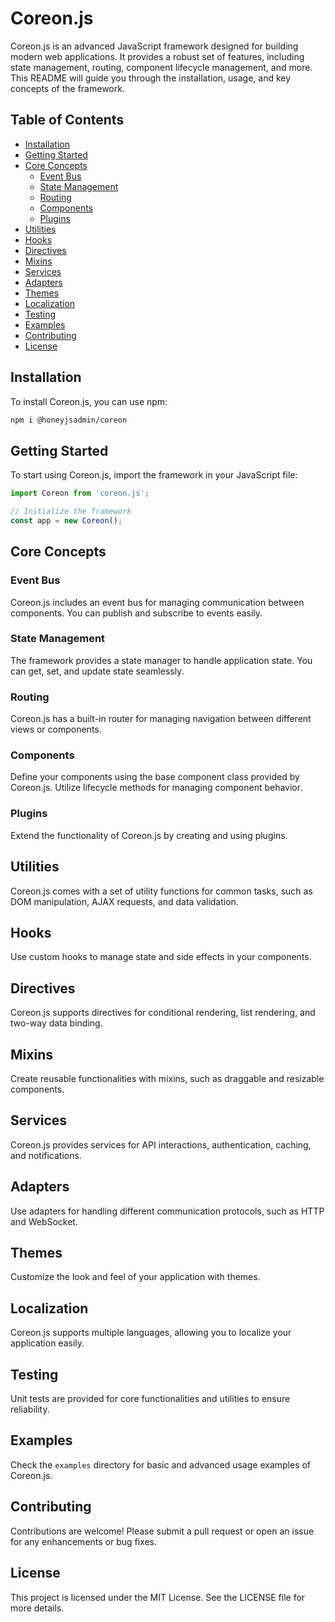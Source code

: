 
# Coreon.js

Coreon.js is an advanced JavaScript framework designed for building modern web applications. It provides a robust set of features, including state management, routing, component lifecycle management, and more. This README will guide you through the installation, usage, and key concepts of the framework.

## Table of Contents

- [Installation](#installation)
- [Getting Started](#getting-started)
- [Core Concepts](#core-concepts)
  - [Event Bus](#event-bus)
  - [State Management](#state-management)
  - [Routing](#routing)
  - [Components](#components)
  - [Plugins](#plugins)
- [Utilities](#utilities)
- [Hooks](#hooks)
- [Directives](#directives)
- [Mixins](#mixins)
- [Services](#services)
- [Adapters](#adapters)
- [Themes](#themes)
- [Localization](#localization)
- [Testing](#testing)
- [Examples](#examples)
- [Contributing](#contributing)
- [License](#license)

## Installation

To install Coreon.js, you can use npm:

```bash
npm i @honeyjsadmin/coreon
```

## Getting Started

To start using Coreon.js, import the framework in your JavaScript file:

```javascript
import Coreon from 'coreon.js';

// Initialize the framework
const app = new Coreon();
```

## Core Concepts

### Event Bus

Coreon.js includes an event bus for managing communication between components. You can publish and subscribe to events easily.

### State Management

The framework provides a state manager to handle application state. You can get, set, and update state seamlessly.

### Routing

Coreon.js has a built-in router for managing navigation between different views or components.

### Components

Define your components using the base component class provided by Coreon.js. Utilize lifecycle methods for managing component behavior.

### Plugins

Extend the functionality of Coreon.js by creating and using plugins.

## Utilities

Coreon.js comes with a set of utility functions for common tasks, such as DOM manipulation, AJAX requests, and data validation.

## Hooks

Use custom hooks to manage state and side effects in your components.

## Directives

Coreon.js supports directives for conditional rendering, list rendering, and two-way data binding.

## Mixins

Create reusable functionalities with mixins, such as draggable and resizable components.

## Services

Coreon.js provides services for API interactions, authentication, caching, and notifications.

## Adapters

Use adapters for handling different communication protocols, such as HTTP and WebSocket.

## Themes

Customize the look and feel of your application with themes.

## Localization

Coreon.js supports multiple languages, allowing you to localize your application easily.

## Testing

Unit tests are provided for core functionalities and utilities to ensure reliability.

## Examples

Check the `examples` directory for basic and advanced usage examples of Coreon.js.

## Contributing

Contributions are welcome! Please submit a pull request or open an issue for any enhancements or bug fixes.

## License

This project is licensed under the MIT License. See the LICENSE file for more details.
